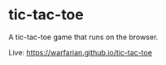# tic-tac-toe
A tic-tac-toe game that runs on the browser.

Live: https://warfarian.github.io/tic-tac-toe
